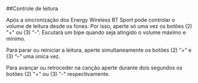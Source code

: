 ##Controle de leitura

Após a sincronização dos Energy Wireless BT Sport pode controlar o volume de leitura desde os fones. Por isso, aperte só uma vez os botões (2) "+" ou (3) "-". Escutará um bipe quando seja atingido o volume máximo e mínimo.

Para parar ou reiniciar a leitura, aperte simultaneamente os botões (2) “+” e (3) “–“ uma única vez.

Para avançar ou retroceder na canção aperte durante dois segundos os botões (2) "+" ou (3) "-" respectivamente.
